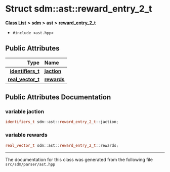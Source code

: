 
# Struct sdm::ast::reward\_entry\_2\_t

<link rel="stylesheet" href="https://cdnjs.cloudflare.com/ajax/libs/KaTeX/0.5.1/katex.min.css">
<link rel="stylesheet" href="https://cdn.jsdelivr.net/github-markdown-css/2.2.1/github-markdown.css"/>



[**Class List**](annotated.md) **>** [**sdm**](namespacesdm.md) **>** [**ast**](namespacesdm_1_1ast.md) **>** [**reward\_entry\_2\_t**](structsdm_1_1ast_1_1reward__entry__2__t.md)





* `#include <ast.hpp>`













## Public Attributes

| Type | Name |
| ---: | :--- |
|  [**identifiers\_t**](namespacesdm_1_1ast.md#typedef-identifiers-t) | [**jaction**](structsdm_1_1ast_1_1reward__entry__2__t.md#variable-jaction)  <br> |
|  [**real\_vector\_t**](structsdm_1_1ast_1_1real__vector__t.md) | [**rewards**](structsdm_1_1ast_1_1reward__entry__2__t.md#variable-rewards)  <br> |










## Public Attributes Documentation


### variable jaction 


```cpp
identifiers_t sdm::ast::reward_entry_2_t::jaction;
```



### variable rewards 


```cpp
real_vector_t sdm::ast::reward_entry_2_t::rewards;
```



------------------------------
The documentation for this class was generated from the following file `src/sdm/parser/ast.hpp`